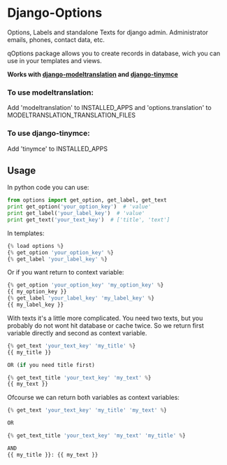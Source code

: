 # Django-Options

Options, Labels and standalone Texts for django admin. Administrator emails, phones, contact data, etc.

qOptions package allows you to create records in database, wich you can use in your templates and views.

**Works with [django-modeltranslation](https://github.com/deschler/django-modeltranslation) and [django-tinymce](https://github.com/aljosa/django-tinymce)**

### To use modeltranslation:

Add 'modeltranslation' to INSTALLED\_APPS and 'options.translation' to MODELTRANSLATION\_TRANSLATION_FILES

### To use django-tinymce:

Add 'tinymce' to INSTALLED_APPS

## Usage

In python code you can use:

```python
from options import get_option, get_label, get_text
print get_option('your_option_key')  # 'value'
print get_label('your_label_key')  # 'value'
print get_text('your_text_key')  # ['title', 'text']
```

In templates:

```python
{% load options %}
{% get_option 'your_option_key' %}
{% get_label 'your_label_key' %}
```

Or if you want return to context variable:

```python
{% get_option 'your_option_key' 'my_option_key' %}
{{ my_option_key }}
{% get_label 'your_label_key' 'my_label_key' %}
{{ my_label_key }}
```

With texts it's a little more complicated. You need two texts, but you probably do not wont hit database or cache twice. So we return first variable directly and second as context variable.

```python
{% get_text 'your_text_key' 'my_title' %}
{{ my_title }}

OR (if you need title first)

{% get_text_title 'your_text_key' 'my_text' %}
{{ my_text }}
```

Ofcourse we can return both variables as context variables:

```python
{% get_text 'your_text_key' 'my_title' 'my_text' %}

OR

{% get_text_title 'your_text_key' 'my_text' 'my_title' %}

AND
{{ my_title }}: {{ my_text }}
```
